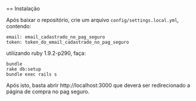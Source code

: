 == Instalação

Após baixar o repositório, crie um arquivo `config/settings.local.yml`, contendo:

    email: email_cadastrado_no_pag_seguro
    token: token_do_email_cadastrado_no_pag_seguro

utilizando ruby 1.9.2-p290, faça:

    bundle
    rake db:setup
    bundle exec rails s

Após isto, basta abrir http://localhost:3000 que deverá ser redirecionado a página de compra no pag seguro.
